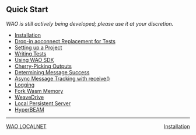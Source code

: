## Quick Start

*WAO is still actively being developed; please use it at your discretion.*

- [Installation](./installation.md)
- [Drop-in aoconnect Replacement for Tests](./aoconnect-wrapper.md)
- [Setting up a Project](./setup-project.md)
- [Writing Tests](./write-tests.md)
- [Using WAO SDK](./use-sdk.md)
- [Cherry-Picking Outputs](./cherrypick.md)
- [Determining Message Success](./check-response.md)
- [Async Message Tracking with receive()](./async-receive.md)
- [Logging](./logging.md)
- [Fork Wasm Memory](./fork-wasm-memory.md)
- [WeaveDrive](./weavedrive.md)
- [Local Persistent Server](./local-server.md)
- [HyperBEAM](./hyperbeam.md)

---

<nav style="display:flex;justify-content:space-between;">
  <a href="../README.md">WAO LOCALNET</a>
  <a href="./installation.md">Installation</a>
</nav>
